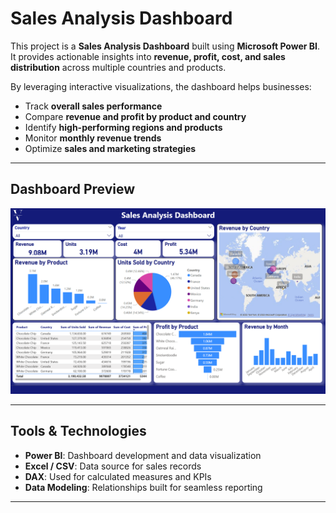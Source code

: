 # Sales Analysis Dashboard

This project is a **Sales Analysis Dashboard** built using **Microsoft Power BI**.  
It provides actionable insights into **revenue, profit, cost, and sales distribution** across multiple countries and products.  

By leveraging interactive visualizations, the dashboard helps businesses:
- Track **overall sales performance**
- Compare **revenue and profit by product and country**
- Identify **high-performing regions and products**
- Monitor **monthly revenue trends**
- Optimize **sales and marketing strategies**

---

## Dashboard Preview
![Sales Dashboard](/Sales-Analysis-Dashboard/sales_dashboard.png)

---

## Tools & Technologies
- **Power BI**: Dashboard development and data visualization
- **Excel / CSV**: Data source for sales records
- **DAX**: Used for calculated measures and KPIs
- **Data Modeling**: Relationships built for seamless reporting

---
